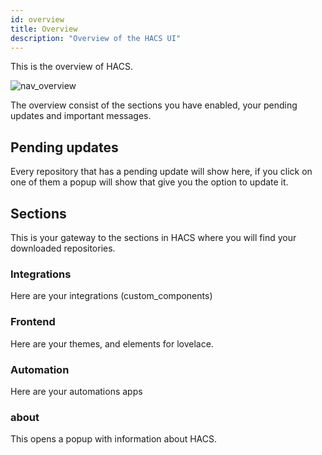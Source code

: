```yaml
---
id: overview
title: Overview
description: "Overview of the HACS UI"
---
```


This is the overview of HACS.

![nav_overview](/img/panel/entry.png)

The overview consist of the sections you have enabled, your pending updates and important messages.

## Pending updates

Every repository that has a pending update will show here, if you click on one of them a popup will show that give you the option to update it.

## Sections

This is your gateway to the sections in HACS where you will find your downloaded repositories.

### Integrations

Here are your integrations (custom_components)

### Frontend

Here are your themes, and elements for lovelace.

### Automation

Here are your automations apps

### about

This opens a popup with information about HACS.
